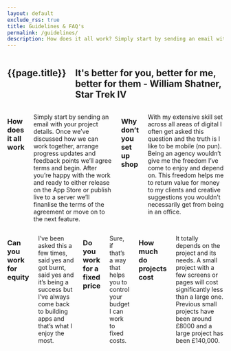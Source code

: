 ```yaml
---
layout: default
exclude_rss: true
title: Guidelines & FAQ's
permalink: /guidelines/
description: How does it all work? Simply start by sending an email with your project details. Once we’ve discussed how we can work together, arrange progress updates and feedback points we’ll agree terms and begin.
---
```


<section class="page guidelines">
    <div class="container">
        <div class="row">
            <div class="twelve columns">
                <h1>{{page.title}}</h1>
                <h2>It's better for you, better for me, better for them - William Shatner, Star Trek IV</h2>
            </div>
        </div>
        <div class="row">
            <div class="six columns">
                    <h3>How does it all work</h3>
                    <p>Simply start by sending an email with your project details. Once we’ve discussed how we can work together, arrange progress updates and feedback points we’ll agree terms and begin. After you’re happy with the work and ready to either release on the App Store or publish live to a server we’ll finanlise the terms of the agreement or move on to the next feature.</p>
                    <h3>Why don’t you set up shop</h3>
                    <p>With my extensive skill set across all areas of digital I often get asked this question and the truth is I like to be mobile (no pun). Being an agency wouldn’t give me the freedom I’ve come to enjoy and depend on. This freedom helps me to return value for money to my clients and creative suggestions you wouldn’t necessarily get from being in an office.</p>
            </div>
            <div class="six columns">
                <h3>Can you work for equity</h3>
                <p>I’ve been asked this a few times, said yes and got burnt, said yes and it’s being a success but I’ve always come back to building apps and that’s what I enjoy the most.</p>
                <h3>Do you work for a fixed price</h3>
                <p>Sure, if that’s a way that helps you to control your budget I can work to fixed costs. </p>
                <h3>How much do projects cost</h3>
                <p>It totally depends on the project and its needs. A small project with a few screens or pages will cost significantly less than a large one. Previous small projects have been around £8000 and a large project has been £140,000.</p>
            </div>
        </div>
    </div>
</section>